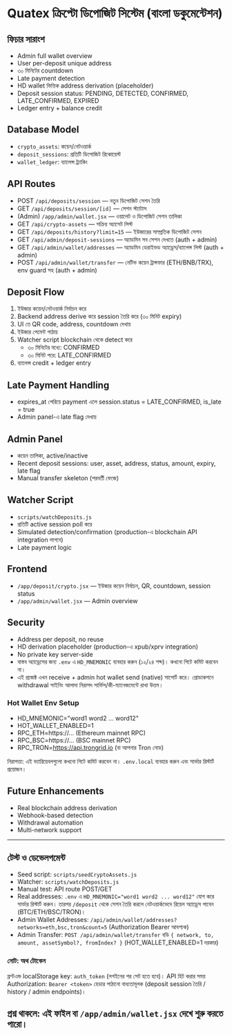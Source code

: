 # Quatex ক্রিপ্টো ডিপোজিট সিস্টেম (বাংলা ডকুমেন্টেশন)

## ফিচার সারাংশ
- Admin full wallet overview
- User per-deposit unique address
- ৩০ মিনিটের countdown
- Late payment detection
- HD wallet ভিত্তিক address derivation (placeholder)
- Deposit session status: PENDING, DETECTED, CONFIRMED, LATE_CONFIRMED, EXPIRED
- Ledger entry + balance credit

## Database Model
- `crypto_assets`: কয়েন/নেটওয়ার্ক
- `deposit_sessions`: প্রতিটি ডিপোজিট রিকোয়েস্ট
- `wallet_ledger`: ব্যালেন্স ট্র্যাকিং

## API Routes
- POST `/api/deposits/session` — নতুন ডিপোজিট সেশন তৈরি
- GET `/api/deposits/session/[id]` — সেশন স্ট্যাটাস
- (Admin) `/app/admin/wallet.jsx` — ওয়ালেট ও ডিপোজিট সেশন তালিকা
 - GET `/api/crypto-assets` — সক্রিয় অ্যাসেট লিস্ট
 - GET `/api/deposits/history?limit=15` — ইউজারের সাম্প্রতিক ডিপোজিট সেশন
 - GET `/api/admin/deposit-sessions` — অ্যাডমিন সব সেশন দেখতে (auth + admin)
 - GET `/api/admin/wallet/addresses` — অ্যাডমিন ডেরাইভড অ্যাড্রেস/ব্যালেন্স লিস্ট (auth + admin)
 - POST `/api/admin/wallet/transfer` — নেটিভ কয়েন ট্রান্সফার (ETH/BNB/TRX), env guard সহ (auth + admin)

## Deposit Flow
1. ইউজার কয়েন/নেটওয়ার্ক নির্বাচন করে
2. Backend address derive করে session তৈরি করে (৩০ মিনিট expiry)
3. UI তে QR code, address, countdown দেখায়
4. ইউজার পেমেন্ট পাঠায়
5. Watcher script blockchain থেকে detect করে
   - ৩০ মিনিটের মধ্যে: CONFIRMED
   - ৩০ মিনিট পরে: LATE_CONFIRMED
6. ব্যালেন্স credit + ledger entry

## Late Payment Handling
- expires_at পেরিয়ে payment এলে session.status = LATE_CONFIRMED, is_late = true
- Admin panel-এ late flag দেখায়

## Admin Panel
- কয়েন তালিকা, active/inactive
- Recent deposit sessions: user, asset, address, status, amount, expiry, late flag
- Manual transfer skeleton (পরবর্তী ফেজে)

## Watcher Script
- `scripts/watchDeposits.js`
- প্রতিটি active session poll করে
- Simulated detection/confirmation (production-এ blockchain API integration লাগবে)
- Late payment logic

## Frontend
- `/app/deposit/crypto.jsx` — ইউজার কয়েন নির্বাচন, QR, countdown, session status
- `/app/admin/wallet.jsx` — Admin overview

## Security
- Address per deposit, no reuse
- HD derivation placeholder (production-এ xpub/xprv integration)
- No private key server-side
 - বাস্তব অ্যাড্রেসের জন্য `.env` এ `HD_MNEMONIC` ব্যবহার করুন (১২/২৪ শব্দ)। কখনো গিটে কমিট করবেন না।
 - এই প্রজেক্ট এখন receive + admin hot wallet send (native) সাপোর্ট করে। প্রোডাকশনে withdrawal সাইনিং আলাদা নিরাপদ সার্ভিস/কী-ম্যানেজমেন্টে রাখা উত্তম।

### Hot Wallet Env Setup
- HD_MNEMONIC="word1 word2 ... word12"
- HOT_WALLET_ENABLED=1
- RPC_ETH=https://... (Ethereum mainnet RPC)
- RPC_BSC=https://... (BSC mainnet RPC)
- RPC_TRON=https://api.trongrid.io (বা আপনার Tron নোড)

নিরাপত্তা: এই ভ্যারিয়েবলগুলো কখনো গিটে কমিট করবেন না। `.env.local` ব্যবহার করুন এবং সার্ভার রিস্টার্ট প্রয়োজন।

## Future Enhancements
- Real blockchain address derivation
- Webhook-based detection
- Withdrawal automation
- Multi-network support

---

## টেস্ট ও ডেভেলপমেন্ট
- Seed script: `scripts/seedCryptoAssets.js`
- Watcher: `scripts/watchDeposits.js`
- Manual test: API route POST/GET
 - Real addresses: `.env` এ `HD_MNEMONIC="word1 word2 ... word12"` যোগ করে সার্ভার রিস্টার্ট করুন। তারপর `/deposit` থেকে সেশন তৈরি করলে নেটওয়ার্কভেদে রিয়েল অ্যাড্রেস পাবেন (BTC/ETH/BSC/TRON)।
 - Admin Wallet Addresses: `/api/admin/wallet/addresses?networks=eth,bsc,tron&count=5` (Authorization Bearer আবশ্যক)
 - Admin Transfer: `POST /api/admin/wallet/transfer` বডি `{ network, to, amount, assetSymbol?, fromIndex? }` (HOT_WALLET_ENABLED=1 দরকার)

### নোট: অথ টোকেন
ফ্রন্টএন্ড localStorage key: `auth_token` (লগইনের পর সেট হতে হবে)।
API হিট করার সময় Authorization: `Bearer <token>` হেডার পাঠানো বাধ্যতামূলক (deposit session তৈরি / history / admin endpoints)।

## প্রশ্ন থাকলে: এই ফাইল বা `/app/admin/wallet.jsx` দেখে শুরু করতে পারো।
